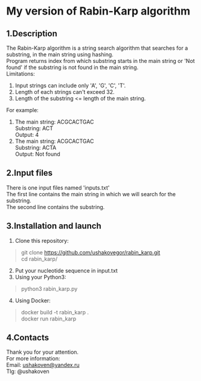 # My version of Rabin-Karp algorithm
## 1.Description
The Rabin-Karp algorithm is a string search algorithm that searches for a substring, in the main string using hashing.  
Program returns index from which substring starts in the main string or 'Not found' if the substring is not found in the main string.  
Limitations:  
1) Input strings can include only 'A', 'G', 'C', 'T'.  
2) Length of each strings can't exceed 32.  
3) Length of the substring <= length of the main string.  

For example:
1) The main string: ACGCACTGAC  
   Substring: ACT  
   Output: 4  
2) The main string: ACGCACTGAC  
   Substring: ACTA  
   Output: Not found  
## 2.Input files
There is one input files named 'inputs.txt'  
The first line contains the main string in which we will search for the substring.  
The second line contains the substring.  
## 3.Installation and launch
1) Clone this repository:
>git clone https://github.com/ushakovegor/rabin_karp.git  
>cd rabin_karp/
2) Put your nucleotide sequence in input.txt
3) Using your Python3:
> python3 rabin_karp.py  
4) Using Docker:
>docker build -t rabin_karp .  
>docker run rabin_karp
## 4.Contacts
Thank you for your attention.  
For more information:  
Email: ushakoven@yandex.ru  
Tlg: @ushakoven
